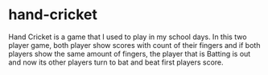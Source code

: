 # hand-cricket
Hand Cricket is a game that I used to play in my school days. In this two player game, both player show scores with count of their fingers and if both players show the same amount of fingers, the player that is  Batting is out and now its other players turn to bat and beat first players score.
